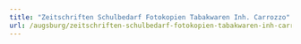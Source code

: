 ```yaml
---
title: "Zeitschriften Schulbedarf Fotokopien Tabakwaren Inh. Carrozzo"
url: /augsburg/zeitschriften-schulbedarf-fotokopien-tabakwaren-inh-carrozzo/
---
```

